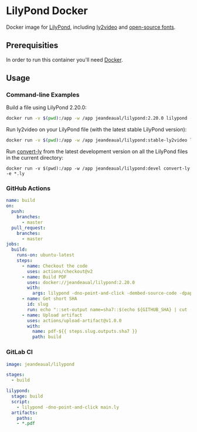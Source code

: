 # LilyPond Docker

Docker image for [LilyPond](https://lilypond.org/), including [ly2video](https://github.com/aspiers/ly2video) and [open-source fonts](https://github.com/OpenLilyPondFonts).

## Prerequisities

In order to run this container you'll need [Docker](https://docs.docker.com/get-started/#set-up-your-docker-environment).

## Usage

### Command-line Examples

Build a file using LilyPond 2.20.0:

```sh
docker run -v $(pwd):/app -w /app jeandeaual/lilypond:2.20.0 lilypond -dno-point-and-click main.ly
```

Run ly2video on your LilyPond file (with the latest stable LilyPond version):

```sh
docker run -v $(pwd):/app -w /app jeandeaual/lilypond:stable-ly2video ly2video main.ly
```

Run [convert-ly](https://lilypond.org/doc/stable/Documentation/usage/invoking-convert_002dly) from the latest development version on all the LilyPond files in the current directory:

```shell
docker run -v $(pwd):/app -w /app jeandeaual/lilypond:devel convert-ly -e *.ly
```

### GitHub Actions

```yml
name: build
on:
  push:
    branches:
      - master
  pull_request:
    branches:
      - master
jobs:
  build:
    runs-on: ubuntu-latest
    steps:
      - name: Checkout the code
        uses: actions/checkout@v2
      - name: Build PDF
        uses: docker://jeandeaual/lilypond:2.20.0
        with:
          args: lilypond -dno-point-and-click -dembed-source-code -dpaper-size=\"a4\" -o build main.ly
      - name: Get short SHA
        id: slug
        run: echo "::set-output name=sha7::$(echo ${GITHUB_SHA} | cut -c1-7)"
      - name: Upload artifact
        uses: actions/upload-artifact@v1.0.0
        with:
          name: pdf-${{ steps.slug.outputs.sha7 }}
          path: build
```

### GitLab CI

```yml
image: jeandeaual/lilypond

stages:
  - build

lilypond:
  stage: build
  script:
    - lilypond -dno-point-and-click main.ly
  artifacts:
    paths:
    - *.pdf
```
